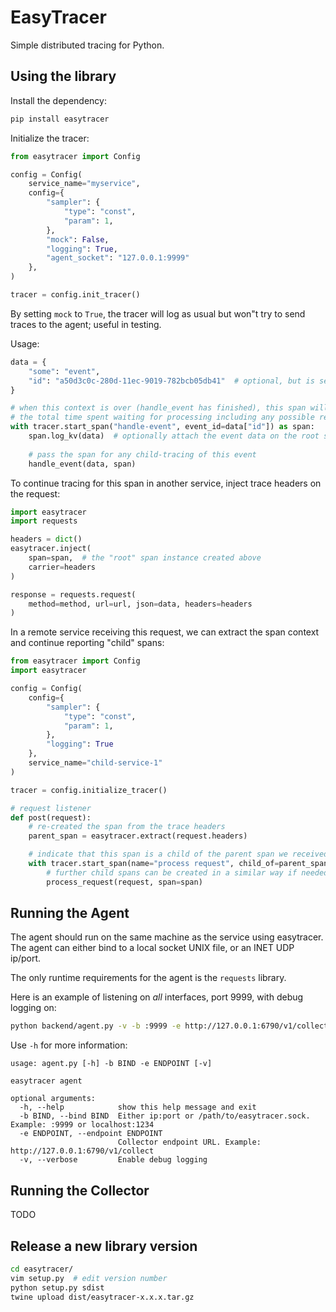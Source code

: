 # EasyTracer

Simple distributed tracing for Python.

## Using the library

Install the dependency:

```bash
pip install easytracer
```

Initialize the tracer:

```python
from easytracer import Config

config = Config(
    service_name="myservice",
    config={
        "sampler": {
            "type": "const",
            "param": 1,
        },
        "mock": False,
        "logging": True,
        "agent_socket": "127.0.0.1:9999"
    },
)

tracer = config.init_tracer()
```

By setting `mock` to `True`, the tracer will log as usual but won"t try to send traces to the agent; useful in testing.

Usage:

```python
data = {
    "some": "event", 
    "id": "a50d3c0c-280d-11ec-9019-782bcb05db41"  # optional, but is searchable from the UI
}

# when this context is over (handle_event has finished), this span will "close" and report 
# the total time spent waiting for processing including any possible remote service 
with tracer.start_span("handle-event", event_id=data["id"]) as span:
    span.log_kv(data)  # optionally attach the event data on the root span
    
    # pass the span for any child-tracing of this event
    handle_event(data, span)
```

To continue tracing for this span in another service, inject trace headers on the request:

```python
import easytracer
import requests

headers = dict()
easytracer.inject(
    span=span,  # the "root" span instance created above
    carrier=headers
)

response = requests.request(
    method=method, url=url, json=data, headers=headers
)
```

In a remote service receiving this request, we can extract the span context and continue reporting "child" spans:

```python
from easytracer import Config
import easytracer

config = Config(
    config={
        "sampler": {
            "type": "const",
            "param": 1,
        },
        "logging": True
    },
    service_name="child-service-1"
)

tracer = config.initialize_tracer()

# request listener
def post(request):
    # re-created the span from the trace headers
    parent_span = easytracer.extract(request.headers)

    # indicate that this span is a child of the parent span we received
    with tracer.start_span(name="process request", child_of=parent_span) as span:
        # further child spans can be created in a similar way if needed
        process_request(request, span=span)
```

## Running the Agent

The agent should run on the same machine as the service using easytracer. The agent can either bind to a local 
socket UNIX file, or an INET UDP ip/port. 

The only runtime requirements for the agent is the `requests` library.

Here is an example of listening on _all_ interfaces, port 9999, with debug logging on:

```bash
python backend/agent.py -v -b :9999 -e http://127.0.0.1:6790/v1/collect
```

Use `-h` for more information:

```
usage: agent.py [-h] -b BIND -e ENDPOINT [-v]

easytracer agent

optional arguments:
  -h, --help            show this help message and exit
  -b BIND, --bind BIND  Either ip:port or /path/to/easytracer.sock. Example: :9999 or localhost:1234
  -e ENDPOINT, --endpoint ENDPOINT
                        Collector endpoint URL. Example: http://127.0.0.1:6790/v1/collect
  -v, --verbose         Enable debug logging
```

## Running the Collector

TODO

## Release a new library version

```bash
cd easytracer/
vim setup.py  # edit version number
python setup.py sdist
twine upload dist/easytracer-x.x.x.tar.gz
```
